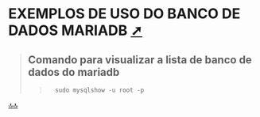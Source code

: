 <!-- markdownlint-disable-next-line -->
<div class="topnav" id="myTopnav"><div w3-include-html="/menu.inc"></div></div>
<!-- markdownlint-disable-next-line -->
<span id="topo"><span>

# EXEMPLOS DE USO DO BANCO DE DADOS MARIADB <a href="exemplos.html" target="_blank" title="Pressione aqui para expandir este documento em nova aba." >  ➚ </a>

>## Comando para visualizar a lista de banco de dados do mariadb
>
>>```shellscript
>>   sudo mysqlshow -u root -p 
>>```  

<!-- markdownlint-disable-next-line -->
<script>  includeHTML(); FixHeader(window,"myHeader"); </script>
[🔝🔝](#topo "Retorna ao topo")